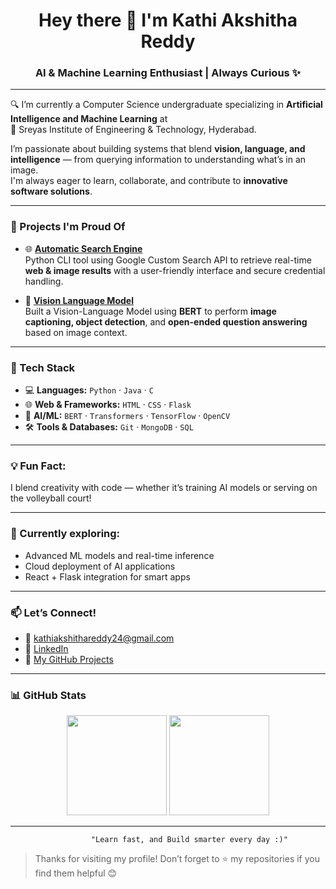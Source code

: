 <h1 align="center">Hey there 👋 I'm Kathi Akshitha Reddy</h1>
<h3 align="center">AI & Machine Learning Enthusiast | Always Curious ✨</h3>

---

🔍 I’m currently a Computer Science undergraduate specializing in **Artificial Intelligence and Machine Learning** at  
📍 Sreyas Institute of Engineering & Technology, Hyderabad.

I’m passionate about building systems that blend **vision, language, and intelligence** — from querying information to understanding what’s in an image.  
I'm always eager to learn, collaborate, and contribute to **innovative software solutions**.

---

### 🚀 Projects I'm Proud Of

- 🌐 [**Automatic Search Engine**](https://github.com/kathiakshitha/Automatic-Search-Engine)  
  Python CLI tool using Google Custom Search API to retrieve real-time **web & image results** with a user-friendly interface and secure credential handling.

- 🧠 [**Vision Language Model**](https://github.com/kathiakshitha/Visual-Language-Model-for-Contextual-Image-Understanding-and-Query-Response)  
  Built a Vision-Language Model using **BERT** to perform **image captioning, object detection**, and **open-ended question answering** based on image context.

---

### 🧰 Tech Stack

- 💻 **Languages:** `Python` · `Java` · `C`
- 🌐 **Web & Frameworks:** `HTML` · `CSS` · `Flask`
- 🧠 **AI/ML:** `BERT` · `Transformers` · `TensorFlow` · `OpenCV`
- 🛠️ **Tools & Databases:** `Git` · `MongoDB` · `SQL`


---

### 💡 Fun Fact:
I blend creativity with code — whether it’s training AI models or serving on the volleyball court!

---

### 🔭 Currently exploring:
- Advanced ML models and real-time inference
- Cloud deployment of AI applications
- React + Flask integration for smart apps

---

### 📫 Let’s Connect!

- 📧 [kathiakshithareddy24@gmail.com](mailto:kathiakshithareddy24@gmail.com)  
- 🔗 [LinkedIn](https://www.linkedin.com/in/kathi-akshitha-reddy-32b382282/)  
- 🧠 [My GitHub Projects](https://github.com/kathiakshitha)

---

### 📊 GitHub Stats

<p align="center">
  <img src="https://github-readme-stats.vercel.app/api?username=kathiakshitha&show_icons=true&theme=radical" height="160" />
  <img src="https://github-readme-stats.vercel.app/api/top-langs/?username=kathiakshitha&layout=compact&theme=radical" height="160" />
</p>

---

                      "Learn fast, and Build smarter every day :)"

> Thanks for visiting my profile! Don’t forget to ⭐ my repositories if you find them helpful 😊
